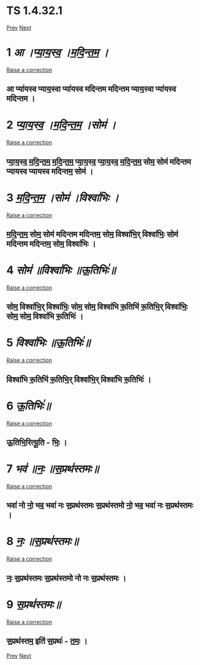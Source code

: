 # TS 1.4.32.1 #
[Prev](TS_1.4.31.1)  [Next](TS_1.4.33.1 ) 
# 1  _आ ।प्या॒य॒स्व॒ ।म॒दि॒न्त॒म॒ ।_ #  



 [Raise a correction](https://github.com/Lab45-RnD-5GSmartEdge/automation/issues/new?title=TS+1.4.32.1-1&body=%E0%A4%86+%E0%A5%A4%E0%A4%AA%E0%A5%8D%E0%A4%AF%E0%A4%BE%E0%A5%92%E0%A4%AF%E0%A5%92%E0%A4%B8%E0%A5%8D%E0%A4%B5%E0%A5%92+%E0%A5%A4%E0%A4%AE%E0%A5%92%E0%A4%A6%E0%A4%BF%E0%A5%92%E0%A4%A8%E0%A5%8D%E0%A4%A4%E0%A5%92%E0%A4%AE%E0%A5%92+%E0%A5%A4%0A%0A%0A%E0%A4%86+%E0%A4%AA%E0%A5%8D%E0%A4%AF%E0%A4%BE%E0%A5%91%E0%A4%AF%E0%A4%B8%E0%A5%8D%E0%A4%B5+%E0%A4%AA%E0%A5%8D%E0%A4%AF%E0%A4%BE%E0%A4%AF%E0%A5%92%E0%A4%B8%E0%A5%8D%E0%A4%B5%E0%A4%BE+%E0%A4%AA%E0%A5%8D%E0%A4%AF%E0%A4%BE%E0%A5%91%E0%A4%AF%E0%A4%B8%E0%A5%8D%E0%A4%B5+%E0%A4%AE%E0%A4%A6%E0%A4%BF%E0%A4%A8%E0%A5%8D%E0%A4%A4%E0%A4%AE+%E0%A4%AE%E0%A4%A6%E0%A4%BF%E0%A4%A8%E0%A5%8D%E0%A4%A4%E0%A4%AE+%E0%A4%AA%E0%A5%8D%E0%A4%AF%E0%A4%BE%E0%A4%AF%E0%A5%92%E0%A4%B8%E0%A5%8D%E0%A4%B5%E0%A4%BE+%E0%A4%AA%E0%A5%8D%E0%A4%AF%E0%A4%BE%E0%A5%91%E0%A4%AF%E0%A4%B8%E0%A5%8D%E0%A4%B5+%E0%A4%AE%E0%A4%A6%E0%A4%BF%E0%A4%A8%E0%A5%8D%E0%A4%A4%E0%A4%AE+%E0%A5%A4)

## आ प्या॑यस्व प्याय॒स्वा प्या॑यस्व मदिन्तम मदिन्तम प्याय॒स्वा प्या॑यस्व मदिन्तम । ##


# 2  _प्या॒य॒स्व॒ ।म॒दि॒न्त॒म॒ ।सोम॑ ।_ #  



 [Raise a correction](https://github.com/Lab45-RnD-5GSmartEdge/automation/issues/new?title=TS+1.4.32.1-2&body=%E0%A4%AA%E0%A5%8D%E0%A4%AF%E0%A4%BE%E0%A5%92%E0%A4%AF%E0%A5%92%E0%A4%B8%E0%A5%8D%E0%A4%B5%E0%A5%92+%E0%A5%A4%E0%A4%AE%E0%A5%92%E0%A4%A6%E0%A4%BF%E0%A5%92%E0%A4%A8%E0%A5%8D%E0%A4%A4%E0%A5%92%E0%A4%AE%E0%A5%92+%E0%A5%A4%E0%A4%B8%E0%A5%8B%E0%A4%AE%E0%A5%91+%E0%A5%A4%0A%0A%0A%E0%A4%AA%E0%A5%8D%E0%A4%AF%E0%A4%BE%E0%A5%92%E0%A4%AF%E0%A5%92%E0%A4%B8%E0%A5%8D%E0%A4%B5%E0%A5%92+%E0%A4%AE%E0%A5%92%E0%A4%A6%E0%A4%BF%E0%A5%92%E0%A4%A8%E0%A5%8D%E0%A4%A4%E0%A5%92%E0%A4%AE%E0%A5%92+%E0%A4%AE%E0%A5%92%E0%A4%A6%E0%A4%BF%E0%A5%92%E0%A4%A8%E0%A5%8D%E0%A4%A4%E0%A5%92%E0%A4%AE%E0%A5%92+%E0%A4%AA%E0%A5%8D%E0%A4%AF%E0%A4%BE%E0%A5%92%E0%A4%AF%E0%A5%92%E0%A4%B8%E0%A5%8D%E0%A4%B5%E0%A5%92+%E0%A4%AA%E0%A5%8D%E0%A4%AF%E0%A4%BE%E0%A5%92%E0%A4%AF%E0%A5%92%E0%A4%B8%E0%A5%8D%E0%A4%B5%E0%A5%92+%E0%A4%AE%E0%A5%92%E0%A4%A6%E0%A4%BF%E0%A5%92%E0%A4%A8%E0%A5%8D%E0%A4%A4%E0%A5%92%E0%A4%AE%E0%A5%92+%E0%A4%B8%E0%A5%8B%E0%A4%AE%E0%A5%92+%E0%A4%B8%E0%A5%8B%E0%A4%AE%E0%A5%91+%E0%A4%AE%E0%A4%A6%E0%A4%BF%E0%A4%A8%E0%A5%8D%E0%A4%A4%E0%A4%AE+%E0%A4%AA%E0%A5%8D%E0%A4%AF%E0%A4%BE%E0%A4%AF%E0%A4%B8%E0%A5%8D%E0%A4%B5+%E0%A4%AA%E0%A5%8D%E0%A4%AF%E0%A4%BE%E0%A4%AF%E0%A4%B8%E0%A5%8D%E0%A4%B5+%E0%A4%AE%E0%A4%A6%E0%A4%BF%E0%A4%A8%E0%A5%8D%E0%A4%A4%E0%A4%AE%E0%A5%92+%E0%A4%B8%E0%A5%8B%E0%A4%AE%E0%A5%91+%E0%A5%A4)

## प्या॒य॒स्व॒ म॒दि॒न्त॒म॒ म॒दि॒न्त॒म॒ प्या॒य॒स्व॒ प्या॒य॒स्व॒ म॒दि॒न्त॒म॒ सोम॒ सोम॑ मदिन्तम प्यायस्व प्यायस्व मदिन्तम॒ सोम॑ । ##


# 3  _म॒दि॒न्त॒म॒ ।सोम॑ ।विश्वा॑भिः ।_ #  



 [Raise a correction](https://github.com/Lab45-RnD-5GSmartEdge/automation/issues/new?title=TS+1.4.32.1-3&body=%E0%A4%AE%E0%A5%92%E0%A4%A6%E0%A4%BF%E0%A5%92%E0%A4%A8%E0%A5%8D%E0%A4%A4%E0%A5%92%E0%A4%AE%E0%A5%92+%E0%A5%A4%E0%A4%B8%E0%A5%8B%E0%A4%AE%E0%A5%91+%E0%A5%A4%E0%A4%B5%E0%A4%BF%E0%A4%B6%E0%A5%8D%E0%A4%B5%E0%A4%BE%E0%A5%91%E0%A4%AD%E0%A4%BF%E0%A4%83+%E0%A5%A4%0A%0A%0A%E0%A4%AE%E0%A5%92%E0%A4%A6%E0%A4%BF%E0%A5%92%E0%A4%A8%E0%A5%8D%E0%A4%A4%E0%A5%92%E0%A4%AE%E0%A5%92+%E0%A4%B8%E0%A5%8B%E0%A4%AE%E0%A5%92+%E0%A4%B8%E0%A5%8B%E0%A4%AE%E0%A5%91+%E0%A4%AE%E0%A4%A6%E0%A4%BF%E0%A4%A8%E0%A5%8D%E0%A4%A4%E0%A4%AE+%E0%A4%AE%E0%A4%A6%E0%A4%BF%E0%A4%A8%E0%A5%8D%E0%A4%A4%E0%A4%AE%E0%A5%92+%E0%A4%B8%E0%A5%8B%E0%A4%AE%E0%A5%92+%E0%A4%B5%E0%A4%BF%E0%A4%B6%E0%A5%8D%E0%A4%B5%E0%A4%BE%E0%A5%91%E0%A4%AD%E0%A4%BF%E0%A5%92%E0%A4%B0%E0%A5%8D+%E0%A4%B5%E0%A4%BF%E0%A4%B6%E0%A5%8D%E0%A4%B5%E0%A4%BE%E0%A5%91%E0%A4%AD%E0%A4%BF%E0%A4%83%E0%A5%92+%E0%A4%B8%E0%A5%8B%E0%A4%AE%E0%A5%91+%E0%A4%AE%E0%A4%A6%E0%A4%BF%E0%A4%A8%E0%A5%8D%E0%A4%A4%E0%A4%AE+%E0%A4%AE%E0%A4%A6%E0%A4%BF%E0%A4%A8%E0%A5%8D%E0%A4%A4%E0%A4%AE%E0%A5%92+%E0%A4%B8%E0%A5%8B%E0%A4%AE%E0%A5%92+%E0%A4%B5%E0%A4%BF%E0%A4%B6%E0%A5%8D%E0%A4%B5%E0%A4%BE%E0%A5%91%E0%A4%AD%E0%A4%BF%E0%A4%83+%E0%A5%A4)

## म॒दि॒न्त॒म॒ सोम॒ सोम॑ मदिन्तम मदिन्तम॒ सोम॒ विश्वा॑भि॒र् विश्वा॑भिः॒ सोम॑ मदिन्तम मदिन्तम॒ सोम॒ विश्वा॑भिः । ##


# 4  _सोम॑ ॥विश्वा॑भिः ॥ऊ॒तिभिः॑॥_ #  



 [Raise a correction](https://github.com/Lab45-RnD-5GSmartEdge/automation/issues/new?title=TS+1.4.32.1-4&body=%E0%A4%B8%E0%A5%8B%E0%A4%AE%E0%A5%91+%E0%A5%A5%E0%A4%B5%E0%A4%BF%E0%A4%B6%E0%A5%8D%E0%A4%B5%E0%A4%BE%E0%A5%91%E0%A4%AD%E0%A4%BF%E0%A4%83+%E0%A5%A5%E0%A4%8A%E0%A5%92%E0%A4%A4%E0%A4%BF%E0%A4%AD%E0%A4%BF%E0%A4%83%E0%A5%91%E0%A5%A5%0A%0A%0A%E0%A4%B8%E0%A5%8B%E0%A4%AE%E0%A5%92+%E0%A4%B5%E0%A4%BF%E0%A4%B6%E0%A5%8D%E0%A4%B5%E0%A4%BE%E0%A5%91%E0%A4%AD%E0%A4%BF%E0%A5%92%E0%A4%B0%E0%A5%8D+%E0%A4%B5%E0%A4%BF%E0%A4%B6%E0%A5%8D%E0%A4%B5%E0%A4%BE%E0%A5%91%E0%A4%AD%E0%A4%BF%E0%A4%83%E0%A5%92+%E0%A4%B8%E0%A5%8B%E0%A4%AE%E0%A5%92+%E0%A4%B8%E0%A5%8B%E0%A4%AE%E0%A5%92+%E0%A4%B5%E0%A4%BF%E0%A4%B6%E0%A5%8D%E0%A4%B5%E0%A4%BE%E0%A5%91%E0%A4%AD%E0%A4%BF+%E0%A4%B0%E0%A5%82%E0%A5%92%E0%A4%A4%E0%A4%BF%E0%A4%AD%E0%A4%BF%E0%A5%91+%E0%A4%B0%E0%A5%82%E0%A5%92%E0%A4%A4%E0%A4%BF%E0%A4%AD%E0%A4%BF%E0%A5%92%E0%A4%B0%E0%A5%8D+%E0%A4%B5%E0%A4%BF%E0%A4%B6%E0%A5%8D%E0%A4%B5%E0%A4%BE%E0%A5%91%E0%A4%AD%E0%A4%BF%E0%A4%83%E0%A5%92+%E0%A4%B8%E0%A5%8B%E0%A4%AE%E0%A5%92+%E0%A4%B8%E0%A5%8B%E0%A4%AE%E0%A5%92+%E0%A4%B5%E0%A4%BF%E0%A4%B6%E0%A5%8D%E0%A4%B5%E0%A4%BE%E0%A5%91%E0%A4%AD%E0%A4%BF+%E0%A4%B0%E0%A5%82%E0%A5%92%E0%A4%A4%E0%A4%BF%E0%A4%AD%E0%A4%BF%E0%A4%83%E0%A5%91+%E0%A5%A4)

## सोम॒ विश्वा॑भि॒र् विश्वा॑भिः॒ सोम॒ सोम॒ विश्वा॑भि रू॒तिभि॑ रू॒तिभि॒र् विश्वा॑भिः॒ सोम॒ सोम॒ विश्वा॑भि रू॒तिभिः॑ । ##


# 5  _विश्वा॑भिः ॥ऊ॒तिभिः॑॥_ #  



 [Raise a correction](https://github.com/Lab45-RnD-5GSmartEdge/automation/issues/new?title=TS+1.4.32.1-5&body=%E0%A4%B5%E0%A4%BF%E0%A4%B6%E0%A5%8D%E0%A4%B5%E0%A4%BE%E0%A5%91%E0%A4%AD%E0%A4%BF%E0%A4%83+%E0%A5%A5%E0%A4%8A%E0%A5%92%E0%A4%A4%E0%A4%BF%E0%A4%AD%E0%A4%BF%E0%A4%83%E0%A5%91%E0%A5%A5%0A%0A%0A%E0%A4%B5%E0%A4%BF%E0%A4%B6%E0%A5%8D%E0%A4%B5%E0%A4%BE%E0%A5%91%E0%A4%AD%E0%A4%BF+%E0%A4%B0%E0%A5%82%E0%A5%92%E0%A4%A4%E0%A4%BF%E0%A4%AD%E0%A4%BF%E0%A5%91+%E0%A4%B0%E0%A5%82%E0%A5%92%E0%A4%A4%E0%A4%BF%E0%A4%AD%E0%A4%BF%E0%A5%92%E0%A4%B0%E0%A5%8D+%E0%A4%B5%E0%A4%BF%E0%A4%B6%E0%A5%8D%E0%A4%B5%E0%A4%BE%E0%A5%91%E0%A4%AD%E0%A4%BF%E0%A5%92%E0%A4%B0%E0%A5%8D+%E0%A4%B5%E0%A4%BF%E0%A4%B6%E0%A5%8D%E0%A4%B5%E0%A4%BE%E0%A5%91%E0%A4%AD%E0%A4%BF+%E0%A4%B0%E0%A5%82%E0%A5%92%E0%A4%A4%E0%A4%BF%E0%A4%AD%E0%A4%BF%E0%A4%83%E0%A5%91+%E0%A5%A4)

## विश्वा॑भि रू॒तिभि॑ रू॒तिभि॒र् विश्वा॑भि॒र् विश्वा॑भि रू॒तिभिः॑ । ##


# 6  _ऊ॒तिभिः॑॥_ #  



 [Raise a correction](https://github.com/Lab45-RnD-5GSmartEdge/automation/issues/new?title=TS+1.4.32.1-6&body=%E0%A4%8A%E0%A5%92%E0%A4%A4%E0%A4%BF%E0%A4%AD%E0%A4%BF%E0%A4%83%E0%A5%91%E0%A5%A5%0A%0A%0A%E0%A4%8A%E0%A5%92%E0%A4%A4%E0%A4%BF%E0%A4%AD%E0%A4%BF%E0%A5%92%E0%A4%B0%E0%A4%BF%E0%A4%A4%E0%A5%8D%E0%A4%AF%E0%A5%82%E0%A5%92%E0%A4%A4%E0%A4%BF+-+%E0%A4%AD%E0%A4%BF%E0%A4%83%E0%A5%92+%E0%A5%A4)

## ऊ॒तिभि॒रित्यू॒ति - भिः॒ । ##


# 7  _भव॑ ॥नः॒ ॥स॒प्रथ॑स्तमः॥_ #  



 [Raise a correction](https://github.com/Lab45-RnD-5GSmartEdge/automation/issues/new?title=TS+1.4.32.1-7&body=%E0%A4%AD%E0%A4%B5%E0%A5%91+%E0%A5%A5%E0%A4%A8%E0%A4%83%E0%A5%92+%E0%A5%A5%E0%A4%B8%E0%A5%92%E0%A4%AA%E0%A5%8D%E0%A4%B0%E0%A4%A5%E0%A5%91%E0%A4%B8%E0%A5%8D%E0%A4%A4%E0%A4%AE%E0%A4%83%E0%A5%A5%0A%0A%0A%E0%A4%AD%E0%A4%B5%E0%A4%BE%E0%A5%91+%E0%A4%A8%E0%A5%8B+%E0%A4%A8%E0%A5%8B%E0%A5%92+%E0%A4%AD%E0%A4%B5%E0%A5%92+%E0%A4%AD%E0%A4%B5%E0%A4%BE%E0%A5%91+%E0%A4%A8%E0%A4%83+%E0%A4%B8%E0%A5%92%E0%A4%AA%E0%A5%8D%E0%A4%B0%E0%A4%A5%E0%A5%91%E0%A4%B8%E0%A5%8D%E0%A4%A4%E0%A4%AE%E0%A4%83+%E0%A4%B8%E0%A5%92%E0%A4%AA%E0%A5%8D%E0%A4%B0%E0%A4%A5%E0%A5%91%E0%A4%B8%E0%A5%8D%E0%A4%A4%E0%A4%AE%E0%A5%8B+%E0%A4%A8%E0%A5%8B%E0%A5%92+%E0%A4%AD%E0%A4%B5%E0%A5%92+%E0%A4%AD%E0%A4%B5%E0%A4%BE%E0%A5%91+%E0%A4%A8%E0%A4%83+%E0%A4%B8%E0%A5%92%E0%A4%AA%E0%A5%8D%E0%A4%B0%E0%A4%A5%E0%A5%91%E0%A4%B8%E0%A5%8D%E0%A4%A4%E0%A4%AE%E0%A4%83+%E0%A5%A4)

## भवा॑ नो नो॒ भव॒ भवा॑ नः स॒प्रथ॑स्तमः स॒प्रथ॑स्तमो नो॒ भव॒ भवा॑ नः स॒प्रथ॑स्तमः । ##


# 8  _नः॒ ॥स॒प्रथ॑स्तमः॥_ #  



 [Raise a correction](https://github.com/Lab45-RnD-5GSmartEdge/automation/issues/new?title=TS+1.4.32.1-8&body=%E0%A4%A8%E0%A4%83%E0%A5%92+%E0%A5%A5%E0%A4%B8%E0%A5%92%E0%A4%AA%E0%A5%8D%E0%A4%B0%E0%A4%A5%E0%A5%91%E0%A4%B8%E0%A5%8D%E0%A4%A4%E0%A4%AE%E0%A4%83%E0%A5%A5%0A%0A%0A%E0%A4%A8%E0%A4%83%E0%A5%92+%E0%A4%B8%E0%A5%92%E0%A4%AA%E0%A5%8D%E0%A4%B0%E0%A4%A5%E0%A5%91%E0%A4%B8%E0%A5%8D%E0%A4%A4%E0%A4%AE%E0%A4%83+%E0%A4%B8%E0%A5%92%E0%A4%AA%E0%A5%8D%E0%A4%B0%E0%A4%A5%E0%A5%91%E0%A4%B8%E0%A5%8D%E0%A4%A4%E0%A4%AE%E0%A5%8B+%E0%A4%A8%E0%A5%8B+%E0%A4%A8%E0%A4%83+%E0%A4%B8%E0%A5%92%E0%A4%AA%E0%A5%8D%E0%A4%B0%E0%A4%A5%E0%A5%91%E0%A4%B8%E0%A5%8D%E0%A4%A4%E0%A4%AE%E0%A4%83+%E0%A5%A4)

## नः॒ स॒प्रथ॑स्तमः स॒प्रथ॑स्तमो नो नः स॒प्रथ॑स्तमः । ##


# 9  _स॒प्रथ॑स्तमः॥_ #  



 [Raise a correction](https://github.com/Lab45-RnD-5GSmartEdge/automation/issues/new?title=TS+1.4.32.1-9&body=%E0%A4%B8%E0%A5%92%E0%A4%AA%E0%A5%8D%E0%A4%B0%E0%A4%A5%E0%A5%91%E0%A4%B8%E0%A5%8D%E0%A4%A4%E0%A4%AE%E0%A4%83%E0%A5%A5%0A%0A%0A%E0%A4%B8%E0%A5%92%E0%A4%AA%E0%A5%8D%E0%A4%B0%E0%A4%A5%E0%A5%91%E0%A4%B8%E0%A5%8D%E0%A4%A4%E0%A4%AE%E0%A5%92+%E0%A4%87%E0%A4%A4%E0%A4%BF%E0%A5%91+%E0%A4%B8%E0%A5%92%E0%A4%AA%E0%A5%8D%E0%A4%B0%E0%A4%A5%E0%A4%83%E0%A5%91+-+%E0%A4%A4%E0%A5%92%E0%A4%AE%E0%A4%83%E0%A5%92+%E0%A5%A4)

## स॒प्रथ॑स्तम॒ इति॑ स॒प्रथः॑ - त॒मः॒ । ##

[Prev](TS_1.4.31.1)  [Next](TS_1.4.33.1 )